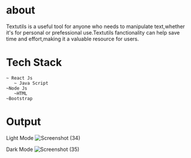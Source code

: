 # about
Textutils is a useful tool for anyone who needs to manipulate text,whether it's for personal or prefessional use.Textutils fanctionality can help save time and effort,making it a valuable resource for users.

# Tech Stack
    ~ React Js
       ~ Java Script
    ~Node Js
       ~HTML
    ~Bootstrap

# Output

Light Mode
![Screenshot (34)](https://user-images.githubusercontent.com/108189526/235340566-606183f4-c850-4193-9c0a-1c7c88403a4c.png)

Dark Mode
![Screenshot (35)](https://user-images.githubusercontent.com/108189526/235340569-af7840ba-3f96-457e-9a22-a7df59d3413b.png)
